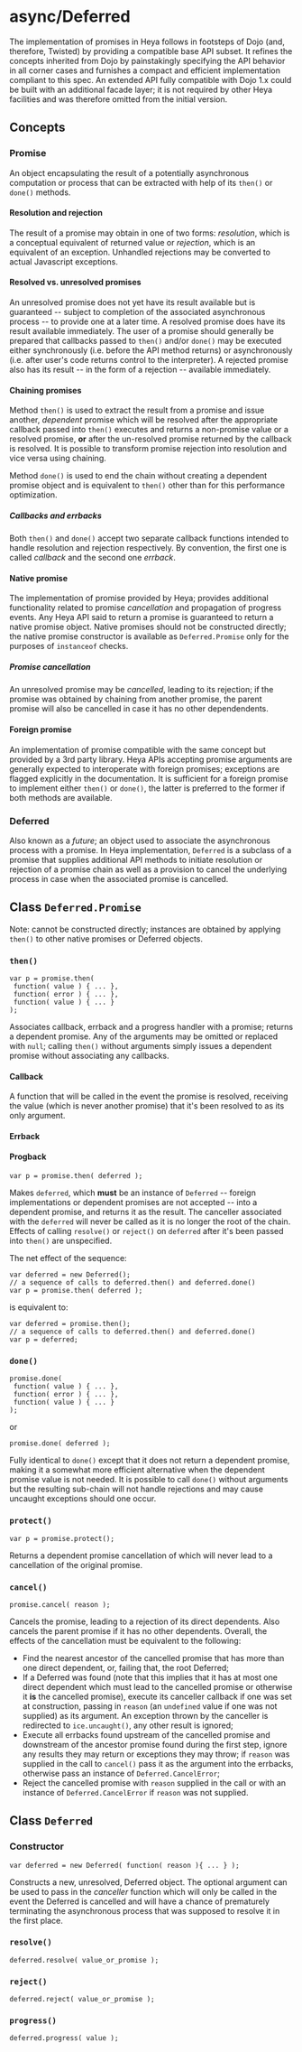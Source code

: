 # async/Deferred

The implementation of promises in Heya follows in footsteps of Dojo (and, therefore, Twisted) by providing
a compatible base API subset. It refines the concepts inherited from Dojo by painstakingly specifying the
API behavior in all corner cases and furnishes a compact and efficient implementation compliant to this spec.
An extended API fully compatible with Dojo 1.x could be built with an additional facade layer; it is not
required by other Heya facilities and was therefore omitted from the initial version.

## Concepts

### Promise

An object encapsulating the result of a potentially asynchronous computation or process that can be extracted 
with help of its ```then()``` or ```done()``` methods. 

#### Resolution and rejection

The result of a promise may obtain in one of two forms: *resolution*, which is a conceptual equivalent of returned
value or *rejection*, which is an equivalent of an exception. Unhandled rejections may be converted to actual
Javascript exceptions.

#### Resolved vs. unresolved promises

An unresolved promise does not yet have its result available but is guaranteed -- subject to completion of the
associated asynchronous process -- to provide one at a later time. A resolved promise does have its result available
immediately. The user of a promise should generally be prepared that callbacks passed to ```then()``` and/or ```done()``` 
may be executed either synchronously (i.e. before the API method returns) or asynchronously (i.e. after user's code 
returns control to the interpreter). A rejected promise also has its result -- in the form of a rejection -- available 
immediately.

#### Chaining promises

Method ```then()``` is used to extract the result from a promise and issue another, *dependent* promise which will be 
resolved after the appropriate callback passed into ```then()``` executes and returns a non-promise value or a resolved 
promise, **or** after the un-resolved promise returned by the callback is resolved. It is possible to transform promise 
rejection into resolution and vice versa using chaining. 

Method ```done()``` is used to end the chain without creating a dependent promise object and is equivalent to ```then()``` 
other than for this performance optimization.

##### Callbacks and errbacks

Both ```then()``` and ```done()``` accept two separate callback functions intended to handle resolution and rejection
respectively. By convention, the first one is called *callback* and the second one *errback*.

#### Native promise

The implementation of promise provided by Heya; provides additional functionality related to promise 
*cancellation* and propagation of progress events. Any Heya API said to return a promise is guaranteed to return 
a native promise object. Native promises should not be constructed directly; the native promise constructor is 
available as ```Deferred.Promise``` only for the purposes of ```instanceof``` checks.

##### Promise cancellation

An unresolved promise may be *cancelled*, leading to its rejection; if the promise was obtained by chaining from another
promise, the parent promise will also be cancelled in case it has no other dependendents.

#### Foreign promise

An implementation of promise compatible with the same concept but provided by a 3rd party library. Heya APIs 
accepting promise arguments are generally expected to interoperate with foreign promises; exceptions are flagged
explicitly in the documentation. It is sufficient for a foreign promise to implement either ```then()``` or
```done()```, the latter is preferred to the former if both methods are available.

### Deferred

Also known as a *future*; an object used to associate the asynchronous process with a promise. In Heya implementation,
```Deferred``` is a subclass of a promise that supplies additional API methods to initiate resolution or rejection
of a promise chain as well as a provision to cancel the underlying process in case when the associated promise is 
cancelled.

## Class ```Deferred.Promise```

Note: cannot be constructed directly; instances are obtained by applying ```then()``` to other native promises or Deferred 
objects.

### ```then()```

```
var p = promise.then( 
 function( value ) { ... },
 function( error ) { ... },
 function( value ) { ... }
);
```

Associates callback, errback and a progress handler with a promise; returns a dependent promise. Any of the arguments
may be omitted or replaced with ```null```; calling ```then()``` without arguments simply issues a dependent promise
without associating any callbacks.

#### Callback

A function that will be called in the event the promise is resolved, receiving the value (which is never another 
promise) that it's been resolved to as its only argument. 

#### Errback

#### Progback

```
var p = promise.then( deferred );
```

Makes ```deferred```, which **must** be an instance of ```Deferred``` -- foreign implementations or dependent promises 
are not accepted -- into a dependent promise, and returns it as the result. The canceller associated with the ```deferred``` 
will never be called as it is no longer the root of the chain. Effects of calling ```resolve()``` or ```reject()``` on 
```deferred``` after it's been passed into ```then()``` are unspecified.

The net effect of the sequence:

```
var deferred = new Deferred();
// a sequence of calls to deferred.then() and deferred.done()
var p = promise.then( deferred );
```

is equivalent to:

```
var deferred = promise.then();
// a sequence of calls to deferred.then() and deferred.done()
var p = deferred;
```

### ```done()```

```
promise.done( 
 function( value ) { ... },
 function( error ) { ... },
 function( value ) { ... }
);
```

or

```
promise.done( deferred );
```

Fully identical to ```done()``` except that it does not return a dependent promise, making it a somewhat more efficient
alternative when the dependent promise value is not needed. It is possible to call ```done()``` without arguments but the
resulting sub-chain will not handle rejections and may cause uncaught exceptions should one occur.

### ```protect()```

```
var p = promise.protect();
```

Returns a dependent promise cancellation of which will never lead to a cancellation of the original promise.

### ```cancel()```

```
promise.cancel( reason );
```

Cancels the promise, leading to a rejection of its direct dependents. Also cancels the parent promise if it has no other
dependents. Overall, the effects of the cancellation must be equivalent to the following:

* Find the nearest ancestor of the cancelled promise that has more than one direct dependent, or, failing that, the root
Deferred;
* If a Deferred was found (note that this implies that it has at most one direct dependent which must lead to the cancelled 
promise or otherwise it **is** the cancelled promise), execute its canceller callback if one was set at construction, passing 
in ```reason``` (an ```undefined``` value if one was not supplied) as its argument. An exception thrown by the canceller is 
redirected to ```ice.uncaught()```, any other result is ignored;
* Execute all errbacks found upstream of the cancelled promise and downstream of the ancestor promise found during the first 
step, ignore any results they may return or exceptions they may throw; if ```reason``` was supplied in the call to 
```cancel()``` pass it as the argument into the errbacks, otherwise pass an instance of ```Deferred.CancelError```;
* Reject the cancelled promise with ```reason``` supplied in the call or with an instance of ```Deferred.CancelError``` if
```reason``` was not supplied.

## Class ```Deferred```

### Constructor

```
var deferred = new Deferred( function( reason ){ ... } );
```

Constructs a new, unresolved, Deferred object. The optional argument can be used to pass in the *canceller* function which
will only be called in the event the Deferred is cancelled and will have a chance of prematurely terminating the asynchronous
process that was supposed to resolve it in the first place.

### ```resolve()```

```
deferred.resolve( value_or_promise );
```

### ```reject()```

```
deferred.reject( value_or_promise );
```

### ```progress()```

```
deferred.progress( value );
```

